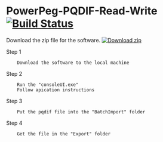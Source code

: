 # PowerPeg-PQDIF-Read-Write [![Build Status](https://travis-ci.org/joemccann/dillinger.svg?branch=master)](https://github.com/pangchunhei/PowerPeg-PQDIF-Read-Write/tree/main/Release)

Download the zip file for the software.
[![Download zip](https://custom-icon-badges.herokuapp.com/badge/-Download-limegreen?style=for-the-badge&logo=download&logoColor=white "Download zip")](https://github.com/pangchunhei/PowerPeg-PQDIF-Read-Write/tree/main/Release)

Step 1

        Download the software to the local machine

Step 2

        Run the "consoleUI.exe"
        Follow apication instructions

Step 3

        Put the pqdif file into the "BatchImport" folder

Step 4
        
        Get the file in the "Export" folder
